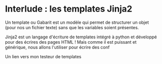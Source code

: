 
# Interlude  : les templates Jinja2


Un template ou Gabarit est un modèle qui permet de structurer un objet (pour nos un fichier texte) sans que les variables soient présentes.

Jinja2 est un langage d'écriture de  templates intégré à python et développé pour des écrires des pages HTML  ! Mais comme il est puissant et générique, nous allons l'utiliser pour écrire des conf

Un lien vers mon testeur de templates

<!--stackedit_data:
eyJoaXN0b3J5IjpbMzkwMzQzMjYsNDk3MjgwMzM1LDczMDk5OD
ExNl19
-->